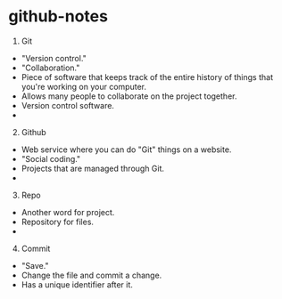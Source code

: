 # github-notes

1. Git
- "Version control."
- "Collaboration."
- Piece of software that keeps track of the entire history of things that you're working on your computer.
- Allows many people to collaborate on the project together.
- Version control software.
- 
2. Github
- Web service where you can do "Git" things on a website.
- "Social coding."
- Projects that are managed through Git.
- 
3. Repo
- Another word for project.
- Repository for files.
- 
4. Commit
- "Save."
- Change the file and commit a change.
- Has a unique identifier after it.
